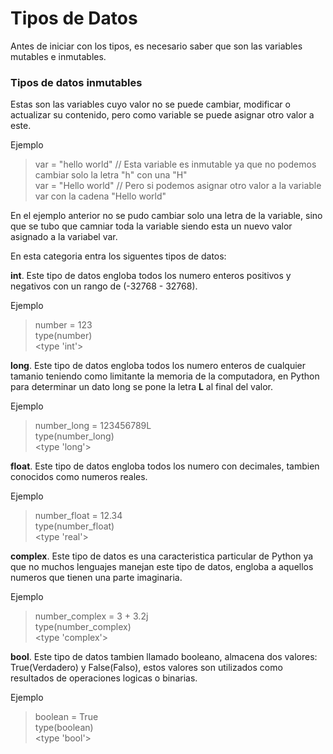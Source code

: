 # Tipos de Datos

Antes de iniciar con los tipos, es necesario saber que son las variables mutables e inmutables.

### Tipos de datos inmutables
Estas son las variables cuyo valor no se puede cambiar, modificar o actualizar su contenido, pero como variable se puede asignar otro valor a este.

Ejemplo
>  var = "hello world" // Esta variable es inmutable ya que no podemos cambiar solo la letra "h" con una "H"\
>  var = "Hello world" // Pero si podemos asignar otro valor a la variable var con la cadena "Hello world"

En el ejemplo anterior no se pudo cambiar solo una letra de la variable, sino que se tubo que camniar toda la variable siendo esta un nuevo valor asignado a la variabel var.

En esta categoria entra los siguentes tipos de datos:

**int**. Este tipo de datos engloba todos los numero enteros positivos y negativos con un rango de (-32768 - 32768).

Ejemplo
>  number = 123\
>  type(number)\
>  <type 'int'>

**long**. Este tipo de datos engloba todos los numero enteros de cualquier tamanio teniendo como limitante la memoria de la computadora, en Python para determinar un dato long se pone la letra **L** al final del valor.

Ejemplo
>  number_long = 123456789L\
>  type(number_long)\
>  <type 'long'>

**float**. Este tipo de datos engloba todos los numero con decimales, tambien conocidos como numeros reales.

Ejemplo
>  number_float = 12.34\
>  type(number_float)\
>  <type 'real'>

**complex**. Este tipo de datos es una caracteristica particular de Python ya que no muchos lenguajes manejan este tipo de datos, engloba a aquellos numeros que tienen una parte imaginaria.

Ejemplo
>  number_complex = 3 + 3.2j\
>  type(number_complex)\
>  <type 'complex'>

**bool**. Este tipo de datos tambien llamado booleano, almacena dos valores: True(Verdadero) y False(Falso), estos valores son utilizados como resultados de operaciones logicas o binarias.

Ejemplo
>  boolean = True\
>  type(boolean)\
>  <type 'bool'>
